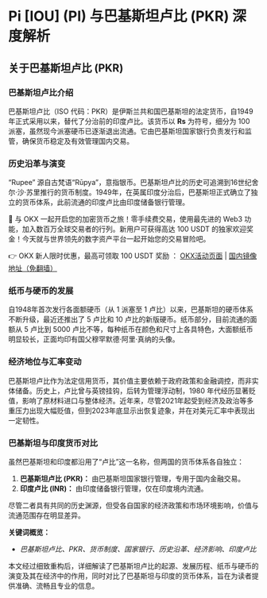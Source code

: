 # Pi [IOU] (PI) 与巴基斯坦卢比 (PKR) 深度解析

## 关于巴基斯坦卢比 (PKR)

### 巴基斯坦卢比介绍
巴基斯坦卢比（ISO 代码：PKR）是伊斯兰共和国巴基斯坦的法定货币，自1949年正式采用以来，替代了分治前的印度卢比。该货币以 **Rs** 为符号，细分为 100 派塞，虽然现今派塞硬币已逐渐退出流通。它由巴基斯坦国家银行负责发行和监管，确保货币稳定及有效管理国内交易。

### 历史沿革与演变
“Rupee” 源自古梵语“Rūpya”，意指银币。巴基斯坦卢比的历史可追溯到16世纪舍尔·沙·苏里推行的货币制度。1949年，在英属印度分治后，巴基斯坦正式确立了独立的货币体系，此前流通的印度卢比由印度储备银行管理。

🚀 与 OKX 一起开启您的加密货币之旅！零手续费交易，使用最先进的 Web3 功能，加入数百万全球交易者的行列。新用户可获得高达 100 USDT 的独家欢迎奖金！今天就与世界领先的数字资产平台一起开始您的交易冒险吧。

👉 OKX 新人限时优惠，最高可领取 100 USDT 奖励 ： [OKX活动页面](https://bit.ly/OKXe) | [国内镜像地址（免翻墙）](https://bit.ly/okX)

### 纸币与硬币的发展
自1948年首次发行各面额硬币（从 1 派塞至 1 卢比）以来，巴基斯坦的硬币体系不断升级，最近还推出了 5 卢比和 10 卢比的新版硬币。纸币部分，目前流通的面额从 5 卢比到 5000 卢比不等，每种纸币在颜色和尺寸上各具特色，大面额纸币明显较长，正面均印有国父穆罕默德·阿里·真纳的头像。

### 经济地位与汇率变动
巴基斯坦卢比作为法定信用货币，其价值主要依赖于政府政策和金融调控，而非实体储备。历史上，卢比曾与英镑挂钩，后转为管理浮动制，1980 年代经历显著贬值，影响了原材料进口与整体经济。近年来，尽管2021年起受到经济及政治等多重压力出现大幅贬值，但到2023年底显示出恢复迹象，并在对美元汇率中表现出一定韧性。

### 巴基斯坦与印度货币对比
虽然巴基斯坦和印度都沿用了“卢比”这一名称，但两国的货币体系各自独立：
1. **巴基斯坦卢比 (PKR)：** 由巴基斯坦国家银行管理，专用于国内金融交易。
2. **印度卢比 (INR)：** 由印度储备银行管理，仅在印度境内流通。  

尽管二者具有共同的历史渊源，但受各自国家的经济政策和市场环境影响，价值与流通范围存在明显差异。

**关键词概览：**  
- *巴基斯坦卢比、PKR、货币制度、国家银行、历史沿革、经济影响、印度卢比*

本文经过细致重构后，详细解读了巴基斯坦卢比的起源、发展历程、纸币与硬币的演变及其在经济中的作用，同时对比了巴基斯坦与印度的货币体系，旨在为读者提供准确、流畅且专业的信息。